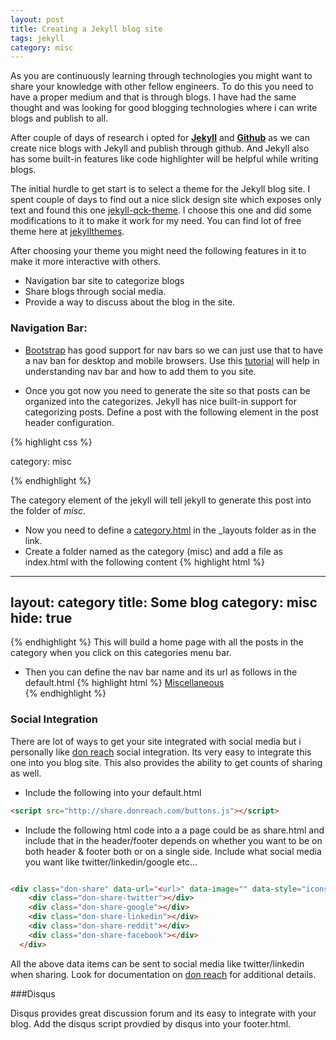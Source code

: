 ```yaml
---
layout: post
title: Creating a Jekyll blog site
tags: jekyll
category: misc
---
```

As you are continuously learning through technologies you might want to share your knowledge with other fellow engineers. To do this you need to have a proper medium and that is through blogs. I have had the same thought and was looking for good blogging technologies where i can write blogs and publish to all.

After couple of days of research i opted for **[Jekyll](http://jekyllrb.com/)** and **[Github](https://github.com/)** as we can create nice blogs with Jekyll and publish through github. And Jekyll also has some built-in features like code highlighter will be helpful while writing blogs.

<!--more-->

The initial hurdle to get start is to select a theme for the Jekyll blog site. I spent couple of days to find out a nice slick design site which exposes only text and found this one [jekyll-qck-theme](http://qckanemoto.github.io/jekyll-qck-theme/). I choose this one and did some modifications to it to make it work for my need. You can find lot of free theme here at [jekyllthemes](http://jekyllthemes.io/).


After choosing your theme you might need the following features in it to make it more interactive with others.

* Navigation bar site to categorize blogs
* Share blogs through social media.
* Provide a way to discuss about the blog in the site.



### Navigation Bar:
 * [Bootstrap](http://getbootstrap.com/) has good support for nav bars so we can just use that to have a nav ban for desktop and mobile browsers. Use this [tutorial](https://getbootstrap.com/components/#navbar) will help in understanding nav bar and how to add them to you site.

 * Once you got now you need to generate the site so that posts can be organized into the categorizes. Jekyll has nice built-in support for categorizing posts. Define a post with the following element in the post header configuration.

 {% highlight css %}

category: misc

{% endhighlight %}

The category element of the jekyll will tell jekyll to generate this post into the folder of *misc*.

* Now you need to define a [category.html](https://github.com/tguduru/tguduru.github.io/blob/master/_layouts/category.html) in the _layouts folder as in the link.
* Create a folder named as the category (misc) and add a file as index.html with the following content
{% highlight html %}
---
layout: category
title: Some blog
category: misc
hide: true
---
{% endhighlight %}
This will build a home page with all the posts in the category when you click on this categories menu bar.

* Then you can define the nav bar name and its url as follows in the default.html
{% highlight html %}
<a class="page-scroll" href="/misc">Miscellaneous</a></li>
{% endhighlight %}

### Social Integration
There are lot of ways to get your site integrated with social media but i personally like [don reach](http://donreach.com/social-share-buttons) social integration. Its very easy to integrate this one into you blog site. This also provides the ability to get counts of sharing as well.

* Include the following into your default.html

``` html
<script src="http://share.donreach.com/buttons.js"></script>
```

* Include the following html code into a a page could be as share.html and include that in the header/footer depends on whether you want to be on both header & footer both or on a single side. Include what social media you want like twitter/linkedin/google etc...

``` html

<div class="don-share" data-url="<url>" data-image="" data-style="icons" data-bubbles="hover" data-title="<page title>">
    <div class="don-share-twitter"></div>
    <div class="don-share-google"></div>
    <div class="don-share-linkedin"></div>
    <div class="don-share-reddit"></div>
    <div class="don-share-facebook"></div>
  </div>

```
All the above data items can be sent to social media like twitter/linkedin when sharing. Look for documentation on [don reach](http://donreach.com/social-share-buttons) for additional details.

###Disqus

Disqus provides great discussion forum and its easy to integrate with your blog. Add the disqus script provdied by disqus into your footer.html.
